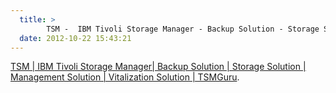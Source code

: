 ```yaml
---
  title: >
        TSM -  IBM Tivoli Storage Manager - Backup Solution - Storage Solution Management Solution - Virtualization - Solution TSMGuru
  date: 2012-10-22 15:43:21
---
```


[TSM \| IBM Tivoli Storage Manager\| Backup Solution \| Storage Solution
\| Management Solution \| Vitalization Solution \|
TSMGuru](http://www.tsmguru.com/).
